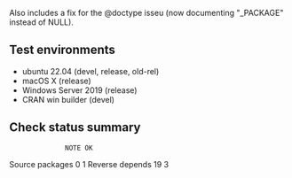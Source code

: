 Also includes a fix for the @doctype isseu (now documenting "_PACKAGE" instead of NULL).

## Test environments

* ubuntu 22.04 (devel, release, old-rel)
* macOS X (release)
* Windows Server 2019 (release)
* CRAN win builder (devel)

## Check status summary

                  NOTE OK
  Source packages    0  1
  Reverse depends   19  3

